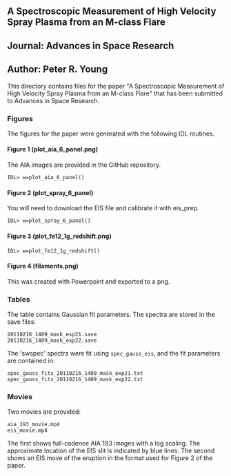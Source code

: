 
## A Spectroscopic Measurement of High Velocity Spray Plasma from an M-class Flare

## Journal: Advances in Space Research

## Author: Peter R. Young

This directory contains files for the paper "A Spectroscopic Measurement of High Velocity Spray Plasma from an M-class Flare" that has been submitted to Advances in Space Research.

### Figures

The figures for the paper were generated with the following IDL routines.

#### Figure 1 (plot_aia_6_panel.png)

The AIA images are provided in the GitHub repository.

```
IDL> w=plot_aia_6_panel()
```

#### Figure 2 (plot_spray_6_panel)

You will need to download the EIS file and calibrate it with eis_prep. 

```
IDL> w=plot_spray_6_panel()
```

#### Figure 3 (plot_fe12_1g_redshift.png)

```
IDL> w=plot_fe12_1g_redshift()
```

#### Figure 4 (filaments.png)

This was created with Powerpoint and exported to a png.

### Tables

The table contains Gaussian fit parameters. The spectra are stored in the save files:

```
20110216_1409_mask_exp21.save
20110216_1409_mask_exp22.save
```

The 'swspec' spectra were fit using `spec_gauss_eis`, and the fit parameters are contained in:

```
spec_gauss_fits_20110216_1409_mask_exp21.txt
spec_gauss_fits_20110216_1409_mask_exp22.txt
```

### Movies

Two movies are provided:

```
aia_193_movie.mp4
eis_movie.mp4
```

The first shows full-cadence AIA 193 images with a log scaling. The approximate location of the EIS slit is indicated by blue lines. The second shows an EIS move of the eruption in the format used for Figure 2 of the paper.

